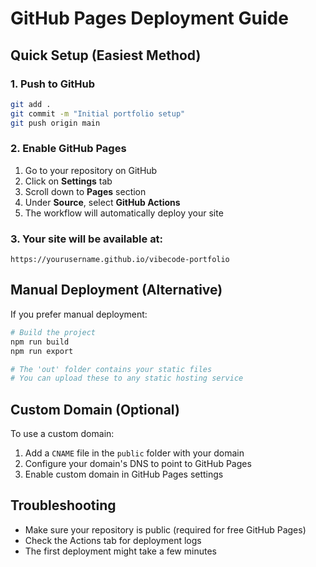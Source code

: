 # GitHub Pages Deployment Guide

## Quick Setup (Easiest Method)

### 1. Push to GitHub
```bash
git add .
git commit -m "Initial portfolio setup"
git push origin main
```

### 2. Enable GitHub Pages
1. Go to your repository on GitHub
2. Click on **Settings** tab
3. Scroll down to **Pages** section
4. Under **Source**, select **GitHub Actions**
5. The workflow will automatically deploy your site

### 3. Your site will be available at:
`https://yourusername.github.io/vibecode-portfolio`

## Manual Deployment (Alternative)

If you prefer manual deployment:

```bash
# Build the project
npm run build
npm run export

# The 'out' folder contains your static files
# You can upload these to any static hosting service
```

## Custom Domain (Optional)

To use a custom domain:
1. Add a `CNAME` file in the `public` folder with your domain
2. Configure your domain's DNS to point to GitHub Pages
3. Enable custom domain in GitHub Pages settings

## Troubleshooting

- Make sure your repository is public (required for free GitHub Pages)
- Check the Actions tab for deployment logs
- The first deployment might take a few minutes
